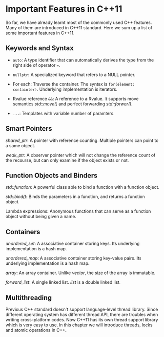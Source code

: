 # Important Features in C++11

So far, we have already learnt most of the commonly used C++ features. Many of them are introduced in C++11 standard. Here we sum up a list of some important features in C++11.

## Keywords and Syntax

- `auto`: A type identifier that can automatically derives the type from the right side of operator `=`.

- `nullptr`: A specialized keyword that refers to a NULL pointer.

- For each: Traverse the container. The syntax is `for(element: containter)`. Underlying implementation is iterators.

- Rvalue reference `&&`: A reference to a Rvalue. It supports move semantics *std::move()* and perfect forwarding *std::forwar()*.
- `...`: Templates with variable number of paramters.

## Smart Pointers

*shared_ptr*: A pointer with reference counting. Multiple pointers can point to a same object.

*weak_ptr*: A observer pointer which will not change the reference count of the recourse, but can only examine if the object exists or not.

## Function Objects and Binders

*std::function*: A powerful class able to bind a function with a function object.

*std::bind()*: Binds the parameters in a function, and returns a function object.

Lambda expressions: Anonymous functions that can serve as a function object without being given a name.

## Containers

*unordered_set*: A associative container storing keys. Its underlying implementation is a hash map.

*unordered_map*: A associative container storing key-value pairs. Its underlying implementation is a hash map.

*array*: An array container. Unlike *vector*, the size of the array is immutable.

*forward_list*: A single linked list. *list* is a double linked list.

## Multithreading

Previous C++ standard doesn't support language-level thread library. Since different operating system has different thread API, there are troubles when writing cross-platform codes. Now C++11 has its own thread support library which is very easy to use. In this chapter we will introduce threads, locks and atomic operations in C++.